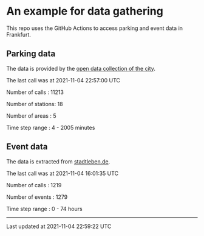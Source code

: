 # An example for data gathering

This repo uses the GitHub Actions to access parking and event data in Frankfurt.

## Parking data
The data is provided by the [open data collection of the city](https://www.offenedaten.frankfurt.de/).

The last call was at 2021-11-04 22:57:00 UTC

Number of calls   : 11213

Number of stations:    18

Number of areas   :     5

Time step range   :     4 -  2005 minutes


## Event data
The data is extracted from [stadtleben.de](https://stadtleben.de/frankfurt/).

The last call was at 2021-11-04 16:01:35 UTC

Number of calls   : 1219

Number of events  : 1279

Time step range   :    0 -   74 hours


----

Last updated at 2021-11-04 22:59:22 UTC
